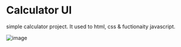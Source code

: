 # Calculator UI 
simple calculator project. It used to html, css & fuctionaity javascript.

![image](https://github.com/user-attachments/assets/2d00b978-b45e-43d4-a943-c0a4e9f3fa96)
